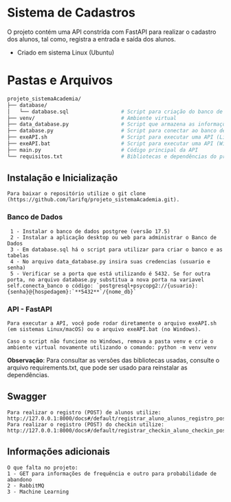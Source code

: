 # Sistema de Cadastros

O projeto contém uma API constrída com FastAPI para realizar o cadastro dos alunos, tal como, registra a entrada e saída dos alunos.

* Criado em sistema Linux (Ubuntu)

# Pastas e Arquivos

```bash
projeto_sistemaAcademia/
├── database/
│   └── database.sql                 # Script para criação do banco de dados e tabelas
├── venv/                            # Ambiente virtual
├── data_database.py                 # Script que armazena as informações das credenciais para acessar o banco de dados
├── database.py                      # Script para conectar ao banco de dados
├── exeAPI.sh                        # Script para executar uma API (Linux/macOS)
├── exeAPI.bat                       # Script para executar uma API (Windows)
├── main.py                          # Código principal da API
└── requisitos.txt                   # Bibliotecas e dependências do projeto
```

## Instalação e Inicialização

    Para baixar o repositório utilize o git clone (https://github.com/larifq/projeto_sistemaAcademia.git).

### Banco de Dados
     1 - Instalar o banco de dados postgree (versão 17.5) 
     2 - Instalar a aplicação desktop ou web para administrar o Banco de Dados 
     3 - Em database.sql há o script para utilizar para criar o banco e as tabelas
     4 - No arquivo data_database.py insira suas credencias (usuario e senha)
     5 - Verificar se a porta que está utilizando é 5432. Se for outra porta, no arquivo database.py substitua a nova porta na variavel self.conecta_banco o código: `postgresql+psycopg2://{usuario}:{senha}@{hospedagem}:`**5432**`/{nome_db}`
     
### API - FastAPI
    Para executar a API, você pode rodar diretamente o arquivo exeAPI.sh (em sistemas Linux/macOS) ou o arquivo exeAPI.bat (no Windows).

    Caso o script não funcione no Windows, remova a pasta venv e crie o ambiente virtual novamente utilizando o comando: python -m venv venv

**Observação**: Para consultar as versões das bibliotecas usadas, consulte o arquivo requirements.txt, que pode ser usado para reinstalar as dependências.

## Swagger
    Para realizar o registro (POST) de alunos utilize: http://127.0.0.1:8000/docs#/default/registrar_aluno_alunos_registro_post
    Para realizar o registro (POST) do checkin utilize: http://127.0.0.1:8000/docs#/default/registrar_checkin_aluno_checkin_post

## Informações adicionais
    O que falta no projeto:
    1 - GET para informações de frequência e outro para probabilidade de abandono
    2 - RabbitMQ
    3 - Machine Learning

